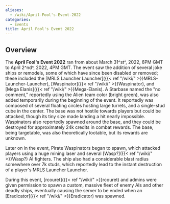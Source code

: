 ```yaml
---
aliases:
  - /wiki/April-Fool's-Event-2022
categories:
  - Events
title: April Fool's Event 2022
---
```


## Overview

The **April Fool's Event 2022** ran from about March 31^st^, 2022, 6PM GMT to April 2^nd^, 2022, 4PM GMT. The event saw the addition of several joke ships or remodels, some of which have since been disabled or removed; these included the [MRLS Launcher Launcher]({{< ref "/wiki/" >}}MRLS-Launcher-Launcher), [Waspinator]({{< ref "/wiki/" >}}Waspinator), and [Mega Elanis]({{< ref "/wiki/" >}}Mega-Elanis). A Starbase named the "no comment," reportedly using the Alien team color (bright green), was also added temporarily during the beginning of the event. It reportedly was composed of several floating circles hosting large turrets, and a single-stud cube in the center. The base was not hostile towards players but could be attacked, though its tiny size made landing a hit nearly impossible. Waspinators also reportedly spawned around the base, and they could be destroyed for approximately 24k credits in combat rewards. The base, being targetable, was also theoretically lootable, but its rewards are unknown.

Later on in the event, Pirate Waspinators began to spawn, which attacked players using a huge mining laser and several [Wasp?]({{< ref "/wiki/" >}}Wasp?) AI fighters. The ship also had a considerable blast radius somewhere over 7k studs, which reportedly lead to the instant destruction of a player's MRLS Launcher Launcher.

During this event, [rcouret]({{< ref "/wiki/" >}}rcouret) and admins were given permission to spawn a custom, massive fleet of enemy AIs and other deadly ships, eventually causing the server to be ended when an [Eradicator]({{< ref "/wiki/" >}}Eradicator) was spawned.